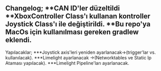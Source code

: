 Changelog;
**CAN ID'ler düzeltildi
**XboxController Class'ı kullanan kontroller Joystick Class'ı ile değiştirildi.
**Bu repo'ya MacOs için kullanılması gereken gradlew eklendi.
--------------
Yapılacaklar;
***Joystick axis'leri yeniden ayarlanacak->(trigger'lar vs. kullanılacak).
***Limelight ayarlanacak ->(Networktables ve Static Ip Ataması yapılacak).
***Limelight Pipeline'ları ayarlanacak.


